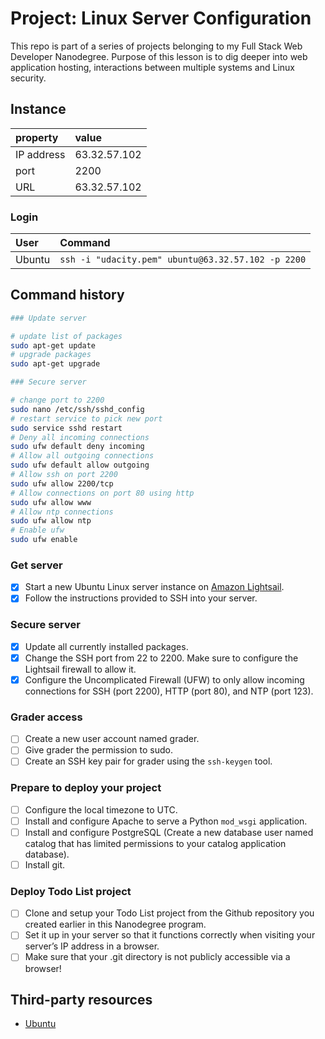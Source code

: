 # Project: Linux Server Configuration

This repo is part of a series of projects belonging to my Full Stack Web Developer Nanodegree. Purpose of this lesson is to dig deeper into web application hosting, interactions between multiple systems and Linux security.

## Instance

| property   | value        |
| :--------- | :----------- |
| IP address | 63.32.57.102 |
| port       | 2200         |
| URL        | 63.32.57.102 |

### Login

| User   | Command                                            |
| :----- | :------------------------------------------------- |
| Ubuntu | `ssh -i "udacity.pem" ubuntu@63.32.57.102 -p 2200` |

## Command history

```bash
### Update server

# update list of packages
sudo apt-get update 
# upgrade packages
sudo apt-get upgrade

### Secure server

# change port to 2200
sudo nano /etc/ssh/sshd_config 				
# restart service to pick new port
sudo service sshd restart 				
# Deny all incoming connections		
sudo ufw default deny incoming 	
# Allow all outgoing connections			
sudo ufw default allow outgoing 		
# Allow ssh on port 2200	
sudo ufw allow 2200/tcp						
# Allow connections on port 80 using http			
sudo ufw allow www										
# Allow ntp connections
sudo ufw allow ntp								
# Enable ufw
sudo ufw enable	
```

### Get server

-   [x]  Start a new Ubuntu Linux server instance on [Amazon Lightsail](https://aws.amazon.com/de/lightsail/).
-   [x]  Follow the instructions provided to SSH into your server.

### Secure server

-   [x]  Update all currently installed packages.
-   [x]  Change the SSH port from 22 to 2200. Make sure to configure the Lightsail firewall to allow it.
-   [x]  Configure the Uncomplicated Firewall (UFW) to only allow incoming connections for SSH (port 2200), HTTP (port 80), and NTP (port 123).

### Grader access

-   [ ]  Create a new user account named grader.
-   [ ]  Give grader the permission to sudo.
-   [ ]  Create an SSH key pair for grader using the `ssh-keygen` tool.

### Prepare to deploy your project

-   [ ]  Configure the local timezone to UTC.
-   [ ]  Install and configure Apache to serve a Python `mod_wsgi` application.
-   [ ]  Install and configure PostgreSQL (Create a new database user named catalog that has limited permissions to your catalog application database).
-   [ ]  Install git.

### Deploy Todo List project

-   [ ]  Clone and setup your Todo List project from the Github repository you created earlier in this Nanodegree program.
-   [ ]  Set it up in your server so that it functions correctly when visiting your server’s IP address in a browser. 
-   [ ]  Make sure that your .git directory is not publicly accessible via a browser!

## Third-party resources

-   [Ubuntu](http://releases.ubuntu.com/16.04/)
